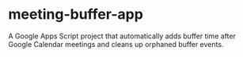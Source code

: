 # meeting-buffer-app
A Google Apps Script project that automatically adds buffer time after Google Calendar meetings and cleans up orphaned buffer events.
